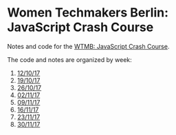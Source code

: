 # Women Techmakers Berlin: JavaScript Crash Course

Notes and code for the [WTMB: JavaScript Crash Course](http://wtmberlin.com/javascript-crash-course/).

The code and notes are organized by week: 

1. [12/10/17](https://github.com/mignonnesaurus/wtmb-js-crash-course/tree/master/week_12102017)
2. [19/10/17](https://github.com/mignonnesaurus/wtmb-js-crash-course/tree/master/week_19102017)
3. [26/10/17](https://github.com/mignonnesaurus/wtmb-js-crash-course/tree/master/week_26102017)
4. [02/11/17](https://github.com/mignonnesaurus/wtmb-js-crash-course/tree/master/week_02112017)
5. [09/11/17](https://github.com/mignonnesaurus/wtmb-js-crash-course/tree/master/week_09112017)
6. [16/11/17](https://github.com/mignonnesaurus/wtmb-js-crash-course/tree/master/week_16112017)
7. [23/11/17](https://github.com/mignonnesaurus/wtmb-js-crash-course/tree/master/week_23112017)
8. [30/11/17](https://github.com/mignonnesaurus/wtmb-js-crash-course/tree/master/week_30112017)
